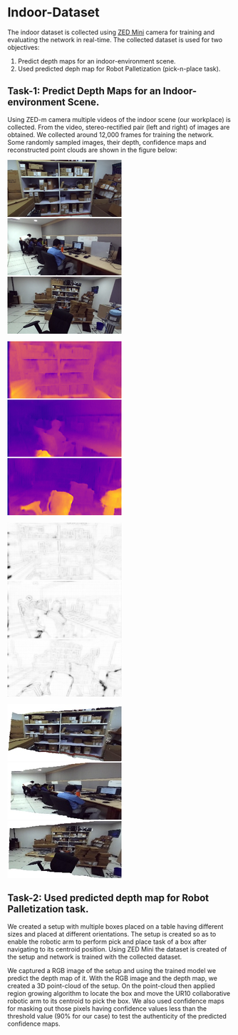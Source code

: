 # Indoor-Dataset

The indoor dataset is collected using [ZED Mini](https://www.stereolabs.com/developers/release/) camera for training and evaluating the network in real-time. The collected dataset is used for two objectives:
1. Predict depth maps for an indoor-environment scene.
2. Used predicted deph map for Robot Palletization (pick-n-place task).

## Task-1: Predict Depth Maps for an Indoor-environment Scene.
Using ZED-m camera multiple videos of the indoor scene (our workplace) is collected. From the video, stereo-rectified pair (left and right) of images are obtained. We collected around 12,000 frames for training the network. Some randomly sampled images, their depth, confidence maps and reconstructed point clouds are shown in the figure below:

![alt text](https://github.com/vbhutani/Indoor-Dataset/blob/master/Sample-Images/1.png) 
![alt text](https://github.com/vbhutani/Indoor-Dataset/blob/master/Sample-Images/2.png)
![alt text](https://github.com/vbhutani/Indoor-Dataset/blob/master/Sample-Images/4.png)

![alt text](https://github.com/vbhutani/Indoor-Dataset/blob/master/Sample-Images/1_d.png)
![alt text](https://github.com/vbhutani/Indoor-Dataset/blob/master/Sample-Images/2_d.png)
![alt text](https://github.com/vbhutani/Indoor-Dataset/blob/master/Sample-Images/4_d.png)

![alt text](https://github.com/vbhutani/Indoor-Dataset/blob/master/Sample-Images/1_c.png)
![alt text](https://github.com/vbhutani/Indoor-Dataset/blob/master/Sample-Images/2_c.png)
![alt text](https://github.com/vbhutani/Indoor-Dataset/blob/master/Sample-Images/4_c.png)

![alt text](https://github.com/vbhutani/Indoor-Dataset/blob/master/Sample-Images/1_pc.jpg)
![alt text](https://github.com/vbhutani/Indoor-Dataset/blob/master/Sample-Images/2_pc.jpg)
![alt text](https://github.com/vbhutani/Indoor-Dataset/blob/master/Sample-Images/4_pc.jpg)

## Task-2: Used predicted depth map for Robot Palletization task.
We created a setup with multiple boxes placed on a table having different sizes and placed at different orientations. The setup is created so as to enable the robotic arm to perform pick and place task of a box after navigating to its centroid position. Using ZED Mini the dataset is created of the setup and network is trained with the collected dataset. 

We captured a RGB image of the setup and using the trained model we predict the depth map of it. With the RGB image and the depth map, we created a 3D point-cloud of the setup. On the point-cloud then applied region growing algorithm to locate the box and move the UR10 collaborative robotic arm to its centroid to pick the box. We also used confidence maps for masking out those pixels having confidence values less than the threshold value (90% for our case) to test the authenticity of the predicted confidence maps.
